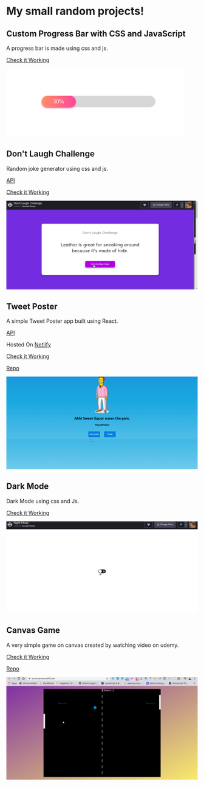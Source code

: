 # My small random projects!

## Custom Progress Bar with CSS and JavaScript

A progress bar is made using css and js.

[Check it Working](https://codepen.io/inrsaurabh/pen/bGdjvoN?editors=1001)

![Progress Bar](./assets/progress-bar.png)

##  Don't Laugh Challenge

Random joke generator using css and js.

[API](https://icanhazdadjoke.com/)

[Check it Working](https://codepen.io/inrsaurabh/pen/GRJBbgY)

![Random Joke](./assets/Random-jokes-inrsaurabh.gif)

##  Tweet Poster

A simple Tweet Poster app built using React.

[API](https://thesimpsonsquoteapi.glitch.me/quotes)

Hosted On [Netlify](https://www.netlify.com/)

[Check it Working](https://react-tweet-poster.netlify.com/)

[Repo](https://github.com/maddyBoy/react-tweet-poster/)

![Random Quote](./assets/Quote-poster-inrsaurabh.gif)

##  Dark Mode

Dark Mode using css and Js.

[Check it Working](https://codepen.io/inrsaurabh/pen/yLNxXgY)

![Night Mode](./assets/Night-Mode-pure-css.gif)


##  Canvas Game

A very simple game on canvas created by watching video on udemy.

[Check it Working](https://tennis-canvas.netlify.com/)

[Repo](https://github.com/maddyBoy/canvas-game-udemy/)

![Canvas Game](./assets/Canvas-game.gif)

